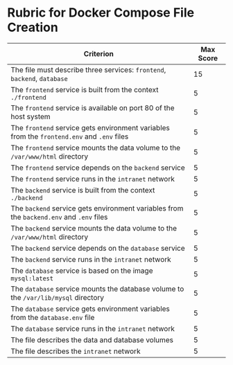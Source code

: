 # Rubric for Docker Compose File Creation

| Criterion                                                                                  | Max Score |
| ------------------------------------------------------------------------------------------ | --------- |
| The file must describe three services: `frontend`, `backend`, `database`                   | 15        |
| The `frontend` service is built from the context `./frontend`                              | 5         |
| The `frontend` service is available on port 80 of the host system                          | 5         |
| The `frontend` service gets environment variables from the `frontend.env` and `.env` files | 5         |
| The `frontend` service mounts the data volume to the `/var/www/html` directory             | 5         |
| The `frontend` service depends on the `backend` service                                    | 5         |
| The `frontend` service runs in the `intranet` network                                      | 5         |
| The `backend` service is built from the context `./backend`                                | 5         |
| The `backend` service gets environment variables from the `backend.env` and `.env` files   | 5         |
| The `backend` service mounts the data volume to the `/var/www/html` directory              | 5         |
| The `backend` service depends on the `database` service                                    | 5         |
| The `backend` service runs in the `intranet` network                                       | 5         |
| The `database` service is based on the image `mysql:latest`                                | 5         |
| The `database` service mounts the database volume to the `/var/lib/mysql` directory        | 5         |
| The `database` service gets environment variables from the `database.env` file             | 5         |
| The `database` service runs in the `intranet` network                                      | 5         |
| The file describes the data and database volumes                                           | 5         |
| The file describes the `intranet` network                                                  | 5         |
